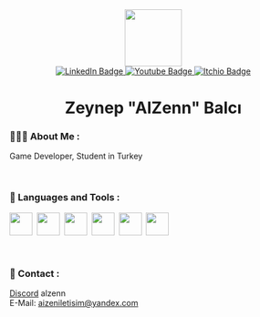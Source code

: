 <div id="header" align="center">
  <img src="https://i.giphy.com/media/v1.Y2lkPTc5MGI3NjExd2Z1Y2R6amEwYzFwYmV6aHUzanM5OXBlenhqNXpoNXN4Z2hyM3p4ZCZlcD12MV9pbnRlcm5hbF9naWZfYnlfaWQmY3Q9Zw/CuuSHzuc0O166MRfjt/giphy.gif" width="100"/>
</div>
<div id="badges" align="center">
  <a href="https://www.linkedin.com/in/balcizeynep" target="_blank">
    <img src="https://img.shields.io/badge/LinkedIn-blue?style=for-the-badge&logo=linkedin&logoColor=white" alt="LinkedIn Badge"/>
  </a>
  <a href="https://www.youtube.com/@AlZenn" target="_blank">
    <img src="https://img.shields.io/badge/Youtube-white?style=for-the-badge&logo=itchio&logoColor=white" alt="Youtube Badge"/>
  </a>
  <a href="https://alzennn.itch.io" target="_blank">
    <img src="https://img.shields.io/badge/Itch.io-red?style=for-the-badge&logo=itchio&logoColor=white" alt="Itchio Badge"/>
  </a>
</div>


<h1 align="center">
Zeynep "AlZenn" Balcı
</h1>

### 👩🏻‍💻 About Me :
Game Developer, Student in Turkey

&nbsp;

### 🔧 Languages and Tools :
<div>
  <img src="https://cdn.jsdelivr.net/gh/devicons/devicon/icons/csharp/csharp-line.svg" width="40" height="40"/>&nbsp;
  <img src="https://cdn.jsdelivr.net/gh/devicons/devicon/icons/unity/unity-original.svg" width="40" height="40"/>&nbsp;
  <img src="https://cdn.jsdelivr.net/gh/devicons/devicon/icons/html5/html5-original.svg" width="40" height="40"/>&nbsp;
  <img src="https://cdn.jsdelivr.net/gh/devicons/devicon/icons/css3/css3-plain-wordmark.svg" width="40" height="40"/>&nbsp;
  <img src="https://cdn.jsdelivr.net/gh/devicons/devicon@latest/icons/javascript/javascript-original.svg" width="40" height="40"/>&nbsp;
  <img src="https://cdn.jsdelivr.net/gh/devicons/devicon/icons/git/git-original.svg" width="40" height="40"/>&nbsp;
</div>

    
&nbsp;

        
### 👀 Contact :
[Discord](https://discord.gg/N3BwmcaTum) alzenn </br> 
E-Mail: aizeniletisim@yandex.com <br>
